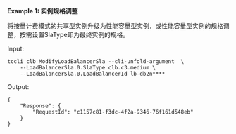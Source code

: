 **Example 1: 实例规格调整**

将按量计费模式的共享型实例升级为性能容量型实例，或性能容量型实例的规格调整，按需设置SlaType即为最终实例的规格。

Input: 

```
tccli clb ModifyLoadBalancerSla --cli-unfold-argument  \
    --LoadBalancerSla.0.SlaType clb.c3.medium \
    --LoadBalancerSla.0.LoadBalancerId lb-db2n****
```

Output: 
```
{
    "Response": {
        "RequestId": "c1157c81-f3dc-4f2a-9346-76f161d548eb"
    }
}
```

